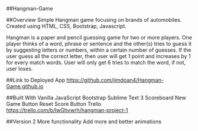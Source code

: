 ##Hangman-Game

##Overview
Simple Hangman game focusing on brands of automobiles. Created using HTML, CSS, Bootstrap, Javascript.

Hangman is a paper and pencil guessing game for two or more players. One player thinks of a word, phrase or sentence and the other(s) tries to guess it by suggesting letters or numbers, within a certain number of guesses. If the user guess all the correct letter, then user will get 1 point and increases by 1 for every match words. User will only get 6 tries to match the word, if not, user loses.

##Link to Deployed App
https://github.com/jimdoan4/Hangman-Game.github.io

##Built With
Vanilla JavaScript
Bootstrap
Sublime Text 3
Scoreboard
New Game Button
Reset Score Button
Trello
https://trello.com/b/IwGhvwrh/hangman-project-1

##Version 2
More functionality
Add more and better animations



